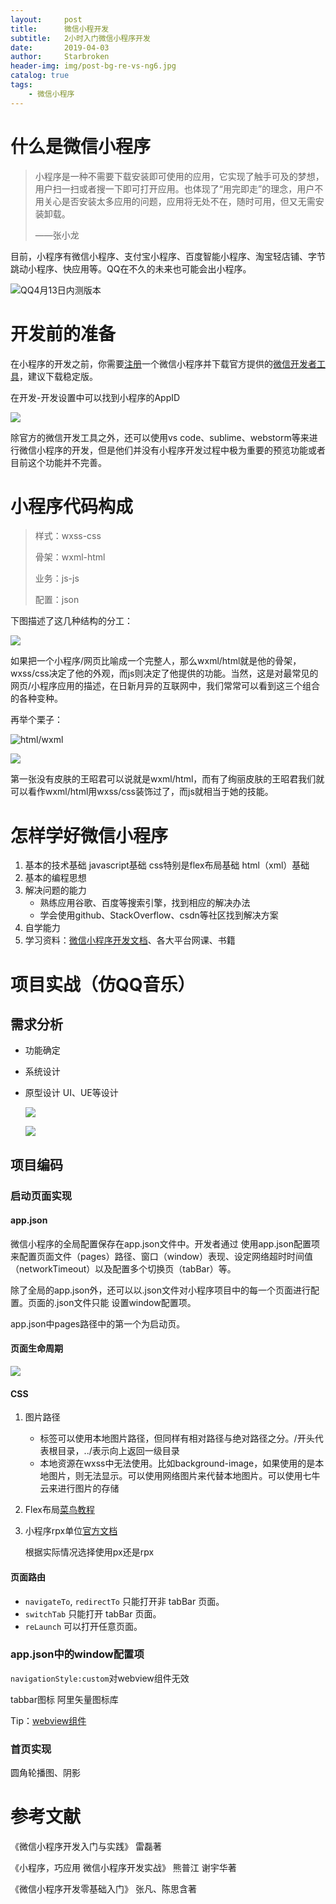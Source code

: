 ```yaml
---
layout:     post
title:      微信小程开发
subtitle:   2小时入门微信小程序开发
date:       2019-04-03
author:     Starbroken
header-img: img/post-bg-re-vs-ng6.jpg
catalog: true
tags:
    - 微信小程序
---
```

# 什么是微信小程序

> 小程序是一种不需要下载安装即可使用的应用，它实现了触手可及的梦想，用户扫一扫或者搜一下即可打开应用。也体现了“用完即走”的理念，用户不用关心是否安装太多应用的问题，应用将无处不在，随时可用，但又无需安装卸载。
>
> ——张小龙



目前，小程序有微信小程序、支付宝小程序、百度智能小程序、淘宝轻店铺、字节跳动小程序、快应用等。QQ在不久的未来也可能会出小程序。

![QQ4月13日内测版本](https://cloud-minapp-15476.cloud.ifanrusercontent.com/1hFC1sR86ldaJpis.jpg)

# 开发前的准备

在小程序的开发之前，你需要[注册](https://mp.weixin.qq.com/)一个微信小程序并下载官方提供的[微信开发者工具](https://developers.weixin.qq.com/miniprogram/dev/devtools/download.html)，建议下载稳定版。

在开发-开发设置中可以找到小程序的AppID

![](https://cloud-minapp-22472.cloud.ifanrusercontent.com/1hBekSYXKFUiG1tS.png)

除官方的微信开发工具之外，还可以使用vs code、sublime、webstorm等来进行微信小程序的开发，但是他们并没有小程序开发过程中极为重要的预览功能或者目前这个功能并不完善。

# 小程序代码构成

> 样式：wxss-css
>
> 骨架：wxml-html
>
> 业务：js-js
>
> 配置：json

下图描述了这几种结构的分工：

![](http://doc.ih5.cn/wp-content/uploads/2017/05/%E6%9C%AA%E6%A0%87%E9%A2%98-9.jpg)

如果把一个小程序/网页比喻成一个完整人，那么wxml/html就是他的骨架，wxss/css决定了他的外观，而js则决定了他提供的功能。当然，这是对最常见的网页/小程序应用的描述，在日新月异的互联网中，我们常常可以看到这三个组合的各种变种。

再举个栗子：

![html/wxml](https://cloud-minapp-22472.cloud.ifanrusercontent.com/1hBf2Ate2HaXerXE.png)

![](https://cloud-minapp-22472.cloud.ifanrusercontent.com/1hBf2EMp314jL5sN.png)

第一张没有皮肤的王昭君可以说就是wxml/html，而有了绚丽皮肤的王昭君我们就可以看作wxml/html用wxss/css装饰过了，而js就相当于她的技能。

# 怎样学好微信小程序
1. 基本的技术基础
   javascript基础
   css特别是flex布局基础
   html（xml）基础
2. 基本的编程思想
3. 解决问题的能力
   - 熟练应用谷歌、百度等搜索引擎，找到相应的解决办法
   - 学会使用github、StackOverflow、csdn等社区找到解决方案
4. 自学能力
5. 学习资料：[微信小程序开发文档](https://developers.weixin.qq.com/miniprogram/dev/index.html)、各大平台网课、书籍


# 项目实战（仿QQ音乐）
## 需求分析
- 功能确定

- 系统设计

- 原型设计
  UI、UE等设计

  ![](https://cloud-minapp-15476.cloud.ifanrusercontent.com/1hFCo5CZQFIlYZ1x.jpg)

  ![](<https://cloud-minapp-15476.cloud.ifanrusercontent.com/1hFCo9blyaRk4aKx.jpg>)
## 项目编码
### 启动页面实现

#### app.json

微信小程序的全局配置保存在app.json文件中。开发者通过 使用app.json配置项来配置页面文件（pages）路径、窗口（window）表现、设定网络超时时间值（networkTimeout）以及配置多个切换页（tabBar）等。  

除了全局的app.json外，还可以以.json文件对小程序项目中的每一个页面进行配置。页面的.json文件只能 设置window配置项。

app.json中pages路径中的第一个为启动页。

#### 页面生命周期

![](https://cloud-minapp-15476.cloud.ifanrusercontent.com/1hFBZBcAgkRQupaV.png)

####  CSS

1. 图片路径

   - <image>标签可以使用本地图片路径，但同样有相对路径与绝对路径之分。/开头代表根目录，../表示向上返回一级目录
   - 本地资源在wxss中无法使用。比如background-image，如果使用的是本地图片，则无法显示。可以使用网络图片来代替本地图片。可以使用七牛云来进行图片的存储

2. Flex布局[菜鸟教程](http://www.runoob.com/w3cnote/flex-grammar.html#rd)

3. 小程序rpx单位[官方文档](https://developers.weixin.qq.com/miniprogram/dev/framework/view/wxss.html)

   根据实际情况选择使用px还是rpx



#### 页面路由

- `navigateTo`, `redirectTo` 只能打开非 tabBar 页面。
- `switchTab` 只能打开 tabBar 页面。
- `reLaunch` 可以打开任意页面。

### app.json中的window配置项

`navigationStyle:custom`对webview组件无效

tabbar图标 阿里矢量图标库

Tip：[webview组件](https://developers.weixin.qq.com/miniprogram/dev/component/web-view.html)

### 首页实现

圆角轮播图、阴影

# 参考文献

《微信小程序开发入门与实践》 雷磊著

《小程序，巧应用 微信小程序开发实战》 熊普江 谢宇华著

《微信小程序开发零基础入门》 张凡、陈思含著

